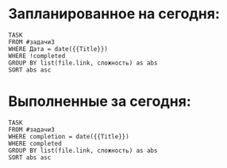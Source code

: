 # Запланированное на сегодня:
```dataview
TASK
FROM #задачи3
WHERE Дата = date({{Title}})
WHERE !completed
GROUP BY list(file.link, сложность) as abs
SORT abs asc
```
# Выполненные за сегодня:
```dataview
TASK
FROM #задачи3
WHERE completion = date({{Title}})
WHERE completed
GROUP BY list(file.link, сложность) as abs
SORT abs asc
```